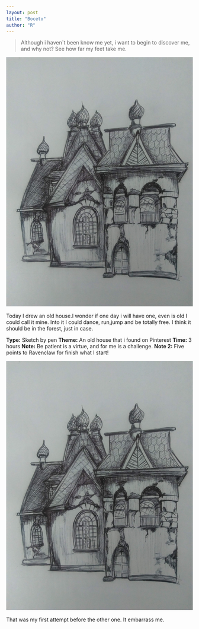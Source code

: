 ```yaml
---
layout: post
title: "Boceto"
author: "R"
---
```


>Although i haven´t been know me yet, i want to begin to discover me, and why not? See how far my feet take me.

<img title="Boceto1" alt="Casa-vieja-en-el-bosque" src="/assets/blog_images/dibujos/18-03-2021.jpg">



Today I drew an old house.I wonder if one day i will have one, even is old I could call it mine. Into it I could dance, run,jump and be totally free. I think it should be in the forest, just in case.


**Type:** Sketch by pen
**Theme:** An old house that i found on Pinterest
**Time:** 3 hours
**Note:** Be patient is a virtue, and for me is a challenge.
**Note 2:** Five points to Ravenclaw for finish what I start!

<img title="Boceto0" alt="Casa" src="/assets/blog_images/dibujos/18-03-2021.jpg">

That was my first attempt before the other one. It embarrass me.